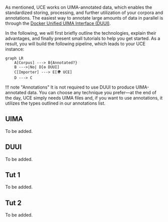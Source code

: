 As mentioned, UCE works on UIMA-annotated data, which enables the standardized storing, processing, and further utilization of your corpora and annotations. The easiest way to annotate large amounts of data in parallel is through the [Docker Unified UIMA Interface (DUUI)](https://github.com/texttechnologylab/DockerUnifiedUIMAInterface).

In the following, we will first briefly outline the technologies, explain their advantages, and finally present small tutorials to help you get started. As a result, you will build the following pipeline, which leads to your UCE instance:

```mermaid
graph LR
    A[Corpus] ---> B{Annotated?}
    B --->|No| D[⚙ DUUI]
    C[Importer] ---> E[🌍 UCE]
    D ---> C
```

!!! note "Annotations"
    It is not required to use DUUI to produce UIMA-annotated data. You can choose any technique you prefer—at the end of the day, UCE simply needs UIMA files and, if you want to use annotations, it utilizes the types outlined in our annotations list.

## UIMA

To be added.

## DUUI

To be added.

## Tut 1

To be added.

## Tut 2

To be added.